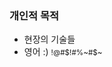 ### 개인적 목적

<ul>
	<li class="fragment">현장의 기술들</li>
	<li class="fragment">영어 :) <small class="fragment">!@#$!#%~#$~</small></li>
</ul>